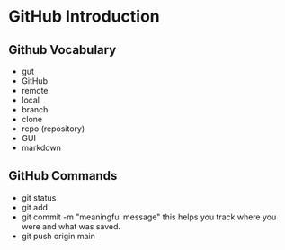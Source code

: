 # GitHub Introduction

## Github Vocabulary
- gut
- GitHub
- remote
- local
- branch
- clone
- repo (repository)
- GUI
- markdown


## GitHub Commands
-  git status
- git add <file-name>
- git commit -m "meaningful message" this helps you track where you were and what was saved.
- git push origin main   
